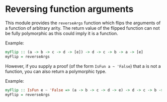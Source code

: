 # Reversing function arguments

This module provides the `reverseArgs` function which flips
the arguments of a function of arbitrary arity. The return
value of the flipped function can not be fully polymorphic
as this could imply it is a function.

Example:

```haskell
myFlip :: (a -> b -> c -> d -> [e]) -> d -> c -> b -> a -> [e]
myFlip = reverseArgs
```

However, if you supply a proof (of the form `IsFun a ~ 'False`)
that a is not a function, you can also return a polymorphic type.

Example:

```haskell
myFlip :: IsFun e ~ 'False => (a -> b -> c -> d -> e) -> d -> c -> b -> a -> e
myFlip = reverseArgs
```